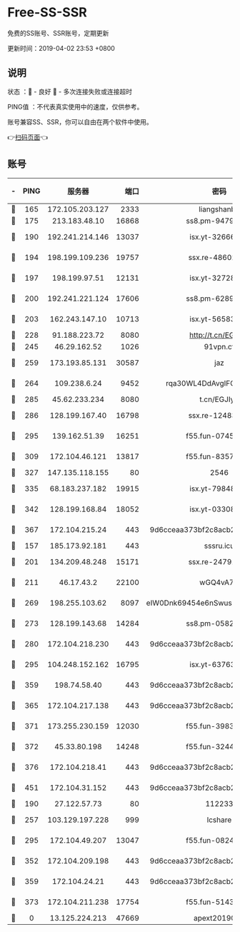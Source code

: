 # Free-SS-SSR

免费的SS账号、SSR账号，定期更新

更新时间：2019-04-02 23:53 +0800

## 说明

状态     ：🙂 - 良好 🙁 - 多次连接失败或连接超时

PING值   ：不代表真实使用中的速度，仅供参考。

账号兼容SS、SSR，你可以自由在两个软件中使用。

👉[扫码页面](https://liesauer.github.io/Free-SS-SSR/)👈

## 账号

|-|PING|服务器|端口|密码|加密方式|区域|
|:----:|:----:|:-----:|-----:|:----:|:----:|:----:|
|🙂|165|172.105.203.127|2333|liangshanbo|chacha20|JP|
|🙂|175|213.183.48.10|16868|ss8.pm-94797530|rc4-md5|RU|
|🙂|190|192.241.214.146|13037|isx.yt-32666892|aes-256-cfb|US|
|🙂|194|198.199.109.236|19757|ssx.re-48602864|aes-256-cfb|US|
|🙂|197|198.199.97.51|12131|isx.yt-32728984|aes-256-cfb|US|
|🙂|200|192.241.221.124|17606|ss8.pm-62896524|aes-256-cfb|US|
|🙂|203|162.243.147.10|10713|isx.yt-56583220|aes-256-cfb|US|
|🙂|228|91.188.223.72|8080|http://t.cn/EGJIyrl|rc4-md5|RU|
|🙂|245|46.29.162.52|1026|91vpn.cf|rc4-md5|RU|
|🙂|259|173.193.85.131|30587|jaz|aes-256-cfb|US|
|🙂|264|109.238.6.24|9452|rqa30WL4DdAvgIFG6Fs3znzTa|aes-256-cfb|FR|
|🙂|285|45.62.233.234|8080|t.cn/EGJIyrl|rc4-md5|CA|
|🙂|286|128.199.167.40|16798|ssx.re-12483342|aes-256-cfb|SG|
|🙂|295|139.162.51.39|16251|f55.fun-07454874|aes-256-cfb|SG|
|🙂|309|172.104.46.121|13817|f55.fun-83574380|aes-256-cfb|SG|
|🙂|327|147.135.118.155|80|2546|chacha20|US|
|🙂|335|68.183.237.182|19915|isx.yt-79848421|aes-256-cfb|SG|
|🙂|342|128.199.168.84|18052|isx.yt-03308844|aes-256-cfb|SG|
|🙂|367|172.104.215.24|443|9d6cceaa373bf2c8acb22e60b6a58be6|aes-256-cfb|US|
|🙂|157|185.173.92.181|443|sssru.icu|rc4-md5|RU|
|🙂|201|134.209.48.248|15171|ssx.re-24791973|aes-256-cfb|US|
|🙂|211|46.17.43.2|22100|wGQ4vA7D|aes-256-gcm|RU|
|🙂|269|198.255.103.62|8097|eIW0Dnk69454e6nSwuspv9DmS201tQ0D|aes-256-cfb|US|
|🙂|273|128.199.143.68|14284|ss8.pm-05820296|aes-256-cfb|SG|
|🙂|280|172.104.218.230|443|9d6cceaa373bf2c8acb22e60b6a58be6|aes-256-cfb|US|
|🙂|295|104.248.152.162|16795|isx.yt-63763321|aes-256-cfb|SG|
|🙂|359|198.74.58.40|443|9d6cceaa373bf2c8acb22e60b6a58be6|aes-256-cfb|US|
|🙂|365|172.104.217.138|443|9d6cceaa373bf2c8acb22e60b6a58be6|aes-256-cfb|US|
|🙂|371|173.255.230.159|12030|f55.fun-39837860|aes-256-cfb|US|
|🙂|372|45.33.80.198|14248|f55.fun-32443287|aes-256-cfb|US|
|🙂|376|172.104.218.41|443|9d6cceaa373bf2c8acb22e60b6a58be6|aes-256-cfb|US|
|🙂|451|172.104.31.152|443|9d6cceaa373bf2c8acb22e60b6a58be6|aes-256-cfb|US|
|🙁|190|27.122.57.73|80|112233|chacha20|HK|
|🙁|257|103.129.197.228|999|lcshare|aes-256-cfb|US|
|🙁|295|172.104.49.207|13047|f55.fun-08242139|aes-256-cfb|SG|
|🙁|352|172.104.209.198|443|9d6cceaa373bf2c8acb22e60b6a58be6|aes-256-cfb|US|
|🙁|359|172.104.24.21|443|9d6cceaa373bf2c8acb22e60b6a58be6|aes-256-cfb|US|
|🙁|373|172.104.211.238|17754|f55.fun-51431249|aes-256-cfb|US|
|🙁|0|13.125.224.213|47669|apext2019001|chacha20|KR|
